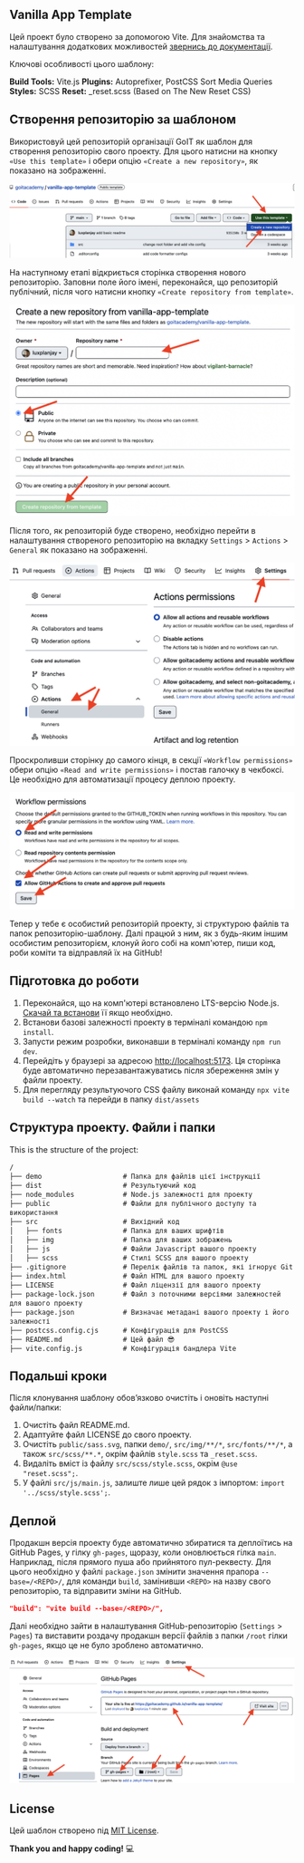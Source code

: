 ## Vanilla App Template

Цей проект було створено за допомогою Vite. Для знайомства та налаштування
додаткових можливостей [звернись до документації](https://vitejs.dev/).

Ключові особливості цього шаблону:

**Build Tools:** Vite.js
**Plugins:** Autoprefixer, PostCSS Sort Media Queries
**Styles:** SCSS
**Reset:** \_reset.scss (Based on The New Reset CSS)

## Створення репозиторію за шаблоном

Використовуй цей репозиторій організації GoIT як шаблон для створення
репозиторію свого проекту. Для цього натисни на кнопку `«Use this template»` і
обери опцію `«Create a new repository»`, як показано на зображенні.

![Creating repo from a template step 1](./demo/template-step-1.png)

На наступному етапі відкриється сторінка створення нового репозиторію. Заповни
поле його імені, переконайся, що репозиторій публічний, після чого натисни
кнопку `«Create repository from template»`.

![Creating repo from a template step 2](./demo/template-step-2.png)

Після того, як репозиторій буде створено, необхідно перейти в налаштування
створеного репозиторію на вкладку `Settings` > `Actions` > `General` як показано
на зображенні.

![Settings GitHub Actions permissions step 1](./demo/gh-actions-perm-1.png)

Проскроливши сторінку до самого кінця, в секції `«Workflow permissions»` обери
опцію `«Read and write permissions»` і постав галочку в чекбоксі. Це необхідно
для автоматизації процесу деплою проекту.

![Settings GitHub Actions permissions step 2](./demo/gh-actions-perm-2.png)

Тепер у тебе є особистий репозиторій проекту, зі структурою файлів та папок
репозиторію-шаблону. Далі працюй з ним, як з будь-яким іншим особистим
репозиторієм, клонуй його собі на комп'ютер, пиши код, роби коміти та відправляй
їх на GitHub!

## Підготовка до роботи

1. Переконайся, що на комп'ютері встановлено LTS-версію Node.js.
   [Скачай та встанови](https://nodejs.org/en/) її якщо необхідно.
2. Встанови базові залежності проекту в терміналі командою `npm install`.
3. Запусти режим розробки, виконавши в терміналі команду `npm run dev`.
4. Перейдіть у браузері за адресою
   [http://localhost:5173](http://localhost:5173). Ця сторінка буде автоматично
   перезавантажуватись після збереження змін у файли проекту.
5. Для перегляду результуючого СSS файлу виконай команду
   `npx vite build --watch` та перейди в папку `dist/assets`

## Структура проекту. Файли і папки

This is the structure of the project:

```plaintext
/
├── demo                    # Папка для файлів цієї інструкції
├── dist                    # Результуючий код
├── node_modules            # Node.js залежності для проекту
├── public                  # Файли для публічного доступу та використання
├── src                     # Вихідний код
│   ├── fonts	            # Папка для ваших шрифтів
│   ├── img                 # Папка для ваших зображень
│   ├── js                  # Файли Javascript вашого проекту
│   ├── scss                # Стилі SCSS для вашого проекту
├── .gitignore              # Перелік файлів та папок, які ігнорує Git
├── index.html              # Файл HTML для вашого проекту
├── LICENSE                 # Файл ліцензії для вашого проекту
├── package-lock.json       # Файл з поточними версіями залежностей для вашого проекту
├── package.json            # Визначає метадані вашого проекту і його залежності
├── postcss.config.cjs      # Конфігурація для PostCSS
├── README.md               # Цей файл 😎
├── vite.config.js          # Конфігурація бандлера Vite
```

## Подальші кроки

Після клонування шаблону обов’язково очистіть і оновіть наступні файли/папки:

1. Очистіть файл README.md.
2. Адаптуйте файл LICENSE до свого проекту.
3. Очистіть `public/sass.svg`, папки `demo/`, `src/img/**/*`, `src/fonts/**/*`, а також `src/scss/**.*`, окрім файлів `style.scss` та `_reset.scss`.
4. Видаліть вміст із файлу `src/scss/style.scss`, окрім `@use "reset.scss";`.
5. У файлі `src/js/main.js`, залиште лише цей рядок з імпортом: `import '../scss/style.scss';`.

## Деплой

Продакшн версія проекту буде автоматично збиратися та деплоїтись на GitHub
Pages, у гілку `gh-pages`, щоразу, коли оновлюється гілка `main`. Наприклад,
після прямого пуша або прийнятого пул-реквесту. Для цього необхідно у файлі
`package.json` змінити значення прапора `--base=/<REPO>/`, для команди `build`,
замінивши `<REPO>` на назву свого репозиторію, та відправити зміни на GitHub.

```json
"build": "vite build --base=/<REPO>/",
```

Далі необхідно зайти в налаштування GitHub-репозиторію (`Settings` > `Pages`) та
виставити роздачу продакшн версії файлів з папки `/root` гілки `gh-pages`, якщо
це не було зроблено автоматично.

![GitHub Pages settings](./demo/repo-settings.png)

## License

Цей шаблон створено під [MIT License](LICENSE).

**Thank you and happy coding!** 💻
